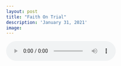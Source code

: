 ```yaml
---
layout: post
title: "Faith On Trial"
description: 'January 31, 2021'
image:
---
```


<audio controls preload="metadata">
  <source src="https://docs.google.com/uc?export=open&id=1h9keSuPK5uCKbxnJ3BRAtuUtyCqDNkY8" type="audio/mp3">
Your browser does not support the audio element.
</audio>
